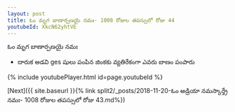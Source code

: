 ```yaml
---
layout: post
title: ఓం మృగ బాణార్పణయై నమః- 1008 రోజుల తపస్సులో రోజు 44
youtubeId: XkcN62yhtVE
---
```

 
 
 ఓం మృగ బాణార్పణయై నమః  
 
 -  దారుక అడవి ges షులు పంపిన జింకకు వ్యతిరేకంగా ఎవరు బాణం పంపారు 
 
  
 
  
 
 
 
 
 
 


{% include youtubePlayer.html id=page.youtubeId %}
 
[Next]({{ site.baseurl }}{% link  split2/_posts/2018-11-20-ఓం అడ్రియా నమస్కార్త్రే నమః- 1008 రోజుల తపస్సులో రోజు 43.md%})
 
